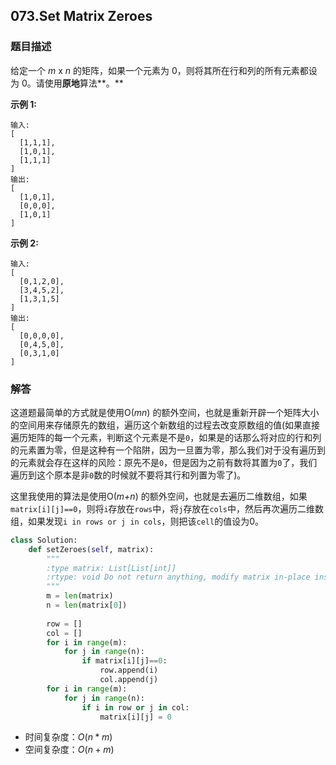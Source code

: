 ## 073.Set Matrix Zeroes

### 题目描述

给定一个 *m* x *n* 的矩阵，如果一个元素为 0，则将其所在行和列的所有元素都设为 0。请使用**原地**算法**。**

**示例 1:**

```
输入: 
[
  [1,1,1],
  [1,0,1],
  [1,1,1]
]
输出: 
[
  [1,0,1],
  [0,0,0],
  [1,0,1]
]
```

**示例 2:**

```
输入: 
[
  [0,1,2,0],
  [3,4,5,2],
  [1,3,1,5]
]
输出: 
[
  [0,0,0,0],
  [0,4,5,0],
  [0,3,1,0]
]
```

### 解答

​	这道题最简单的方式就是使用O(*mn*) 的额外空间，也就是重新开辟一个矩阵大小的空间用来存储原先的数组，遍历这个新数组的过程去改变原数组的值(如果直接遍历矩阵的每一个元素，判断这个元素是不是`0`，如果是的话那么将对应的行和列的元素置为零，但是这种有一个陷阱，因为一旦置为零，那么我们对于没有遍历到的元素就会存在这样的风险：原先不是`0`，但是因为之前有数将其置为`0`了，我们遍历到这个原本是非`0`数的时候就不要将其行和列置为零了)。

​	这里我使用的算法是使用O(*m+n*) 的额外空间，也就是去遍历二维数组，如果`matrix[i][j]==0`，则将`i`存放在`rows`中，将`j`存放在`cols`中，然后再次遍历二维数组，如果发现`i in rows or j in cols`，则把该`cell`的值设为0。

```python
class Solution:
    def setZeroes(self, matrix):
        """
        :type matrix: List[List[int]]
        :rtype: void Do not return anything, modify matrix in-place instead.
        """
        m = len(matrix)
        n = len(matrix[0])
        
        row = []
        col = []
        for i in range(m):
            for j in range(n):
                if matrix[i][j]==0:
                    row.append(i)
                    col.append(j)
        for i in range(m):
            for j in range(n):
                if i in row or j in col:
                    matrix[i][j] = 0
```

- 时间复杂度：$O(n*m)$
- 空间复杂度：$O(n+m)$ 